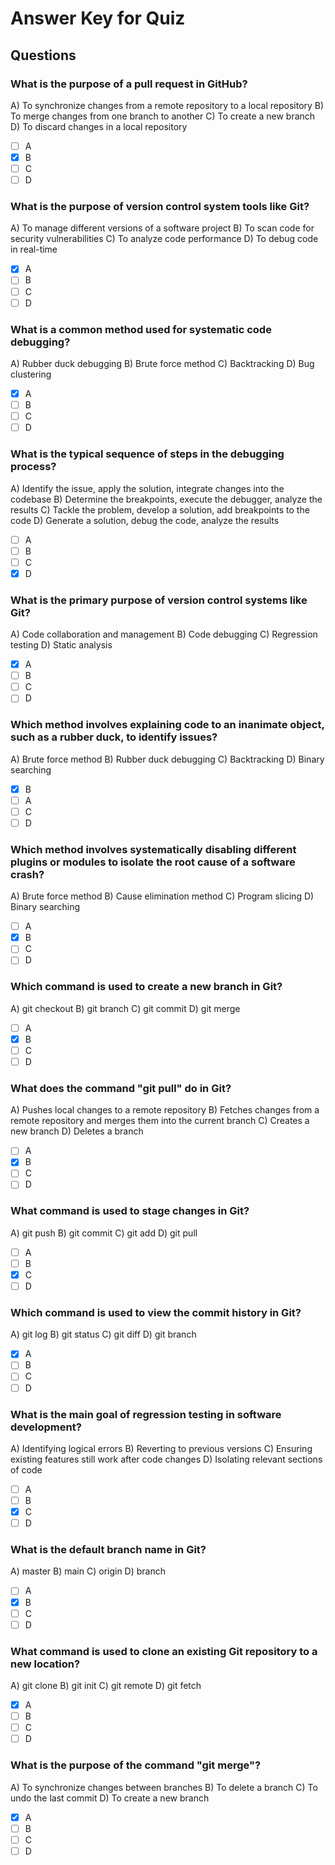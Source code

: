# Answer Key for Quiz
## Questions

### What is the purpose of a pull request in GitHub?
A) To synchronize changes from a remote repository to a local repository
B) To merge changes from one branch to another
C) To create a new branch
D) To discard changes in a local repository
   - [ ] A
   - [x] B
   - [ ] C
   - [ ] D

### What is the purpose of version control system tools like Git?
A) To manage different versions of a software project
B) To scan code for security vulnerabilities
C) To analyze code performance
D) To debug code in real-time
   - [x] A
   - [ ] B
   - [ ] C
   - [ ] D

### What is a common method used for systematic code debugging?
A) Rubber duck debugging
B) Brute force method
C) Backtracking
D) Bug clustering
   - [x] A
   - [ ] B
   - [ ] C
   - [ ] D

### What is the typical sequence of steps in the debugging process?
A) Identify the issue, apply the solution, integrate changes into the codebase
B) Determine the breakpoints, execute the debugger, analyze the results
C) Tackle the problem, develop a solution, add breakpoints to the code
D) Generate a solution, debug the code, analyze the results
   - [ ] A
   - [ ] B
   - [ ] C
   - [x] D

### What is the primary purpose of version control systems like Git?
A) Code collaboration and management
B) Code debugging
C) Regression testing
D) Static analysis
   - [x] A
   - [ ] B
   - [ ] C
   - [ ] D

### Which method involves explaining code to an inanimate object, such as a rubber duck, to identify issues?
A) Brute force method
B) Rubber duck debugging
C) Backtracking
D) Binary searching
   - [x] B
   - [ ] A
   - [ ] C
   - [ ] D

### Which method involves systematically disabling different plugins or modules to isolate the root cause of a software crash?
A) Brute force method
B) Cause elimination method
C) Program slicing
D) Binary searching
   - [ ] A
   - [x] B
   - [ ] C
   - [ ] D

### Which command is used to create a new branch in Git?
A) git checkout
B) git branch
C) git commit
D) git merge
   - [ ] A
   - [x] B
   - [ ] C
   - [ ] D

### What does the command "git pull" do in Git?
A) Pushes local changes to a remote repository
B) Fetches changes from a remote repository and merges them into the current branch
C) Creates a new branch
D) Deletes a branch
   - [ ] A
   - [x] B
   - [ ] C
   - [ ] D

### What command is used to stage changes in Git?
A) git push
B) git commit
C) git add
D) git pull
   - [ ] A
   - [ ] B
   - [x] C
   - [ ] D

### Which command is used to view the commit history in Git?
A) git log
B) git status
C) git diff
D) git branch
   - [x] A
   - [ ] B
   - [ ] C
   - [ ] D

### What is the main goal of regression testing in software development?
A) Identifying logical errors
B) Reverting to previous versions
C) Ensuring existing features still work after code changes
D) Isolating relevant sections of code
   - [ ] A
   - [ ] B
   - [x] C
   - [ ] D

### What is the default branch name in Git?
A) master
B) main
C) origin
D) branch
   - [ ] A
   - [x] B
   - [ ] C
   - [ ] D

### What command is used to clone an existing Git repository to a new location?
A) git clone
B) git init
C) git remote
D) git fetch
   - [x] A
   - [ ] B
   - [ ] C
   - [ ] D

### What is the purpose of the command "git merge"?
A) To synchronize changes between branches
B) To delete a branch
C) To undo the last commit
D) To create a new branch
   - [x] A
   - [ ] B
   - [ ] C
   - [ ] D